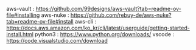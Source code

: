 aws-vault : https://github.com/99designs/aws-vault?tab=readme-ov-file#installing
aws-nuke  : https://github.com/rebuy-de/aws-nuke?tab=readme-ov-file#install
aws-cli   : https://docs.aws.amazon.com/ko_kr/cli/latest/userguide/getting-started-install.html
python3   : https://www.python.org/downloads/
vscode    : https://code.visualstudio.com/download